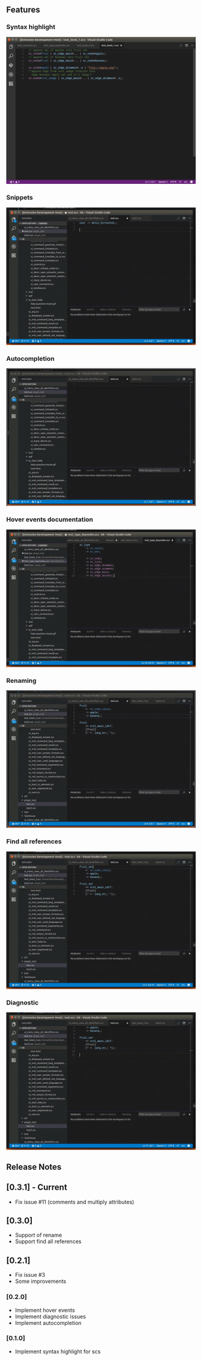 ## Features

### Syntax highlight
![Syntax highlighting](images/syntax-1.png)

### Snippets
![intelliSense](images/snippets.gif)

### Autocompletion
![Autocomplete](images/autocomplete.gif)

### Hover events documentation
![Hover](images/hover.gif)

### Renaming
![Rename](images/rename.gif)

### Find all references
![References](images/references.gif)

### Diagnostic
![Diagnostic](images/diagnostic.gif)

## Release Notes

## [0.3.1] - Current
- Fix issue #11 (comments and multiply attributes)

## [0.3.0]
- Support of rename
- Support find all references

## [0.2.1]
- Fix issue #3
- Some improvements

### [0.2.0]
- Implement hover events
- Implement diagnostic issues
- Implement autocompletion

### [0.1.0]
- Implement syntax highlight for scs
